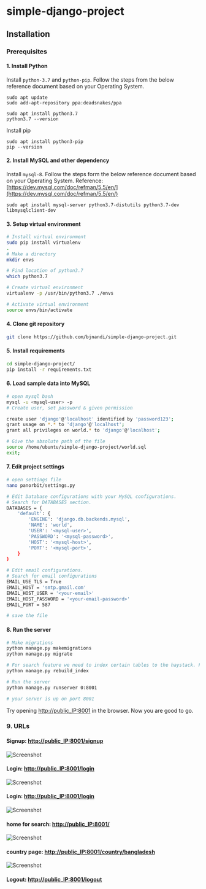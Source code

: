 # simple-django-project
## Installation

### Prerequisites

#### 1. Install Python
Install ```python-3.7``` and ```python-pip```. Follow the steps from the below reference document based on your Operating System.

```
sudo apt update
sudo add-apt-repository ppa:deadsnakes/ppa

sudo apt install python3.7
python3.7 --version
```

Install pip

```
sudo apt install python3-pip
pip --version
```



#### 2. Install MySQL and other dependency
Install ```mysql-8```. Follow the steps form the below reference document based on your Operating System.
Reference: [https://dev.mysql.com/doc/refman/5.5/en/](https://dev.mysql.com/doc/refman/5.5/en/)

```
sudo apt install mysql-server python3.7-distutils python3.7-dev libmysqlclient-dev
```



#### 3. Setup virtual environment
```bash
# Install virtual environment
sudo pip install virtualenv
.
# Make a directory
mkdir envs

# Find location of python3.7
which python3.7

# Create virtual environment
virtualenv -p /usr/bin/python3.7 ./envs

# Activate virtual environment
source envs/bin/activate
```

#### 4. Clone git repository
```bash
git clone https://github.com/bjnandi/simple-django-project.git
```

#### 5. Install requirements
```bash
cd simple-django-project/
pip install -r requirements.txt
```

#### 6. Load sample data into MySQL
```bash
# open mysql bash
mysql -u <mysql-user> -p
# Create user, set password & given permission

create user 'django'@'localhost' identified by 'password123';
grant usage on *.* to 'django'@'localhost';
grant all privileges on world.* to 'django'@'localhost';

# Give the absolute path of the file
source /home/ubuntu/simple-django-project/world.sql
exit;

```
#### 7. Edit project settings
```bash
# open settings file
nano panorbit/settings.py

# Edit Database configurations with your MySQL configurations.
# Search for DATABASES section.
DATABASES = {
    'default': {
        'ENGINE': 'django.db.backends.mysql',
        'NAME': 'world',
        'USER': '<mysql-user>',
        'PASSWORD': '<mysql-password>',
        'HOST': '<mysql-host>',
        'PORT': '<mysql-port>',
    }
}

# Edit email configurations.
# Search for email configurations
EMAIL_USE_TLS = True
EMAIL_HOST = 'smtp.gmail.com'
EMAIL_HOST_USER = '<your-email>'
EMAIL_HOST_PASSWORD = '<your-email-password>'
EMAIL_PORT = 587

# save the file
```
#### 8. Run the server
```bash
# Make migrations
python manage.py makemigrations
python manage.py migrate

# For search feature we need to index certain tables to the haystack. For that run below command.
python manage.py rebuild_index

# Run the server
python manage.py runserver 0:8001

# your server is up on port 8001
```
Try opening [http://public_IP:8001](http://public_IP:8001) in the browser.
Now you are good to go.

### 9. URLs
#### Signup: [http://public_IP:8001/signup](http://public_IP:8001/signup)
![Screenshot](/Screenshot/Screenshot_1.jpg)
#### Login: [http://public_IP:8001/login](http://public_IP:8001/login)
![Screenshot](/Screenshot/Screenshot_2.jpg)

#### Login: [http://public_IP:8001/login](http://public_IP:8001/login)
![Screenshot](/Screenshot/Screenshot_3.jpg)

#### home for search: [http://public_IP:8001/](http://public_IP:8001/)
![Screenshot](/Screenshot/Screenshot_4.jpg)
#### country page: [http://public_IP:8001/country/bangladesh](http://public_IP:8001/country/bangladesh)
![Screenshot](/Screenshot/Screenshot_5.jpg)
#### Logout: [http://public_IP:8001/logout](http://public_IP:8001/logout)

